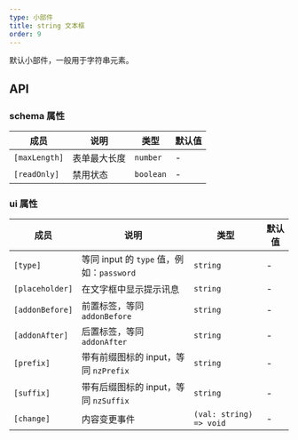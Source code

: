 ```yaml
---
type: 小部件
title: string 文本框
order: 9
---
```


默认小部件，一般用于字符串元素。

## API

### schema 属性

| 成员          | 说明         | 类型      | 默认值 |
| ------------- | ------------ | --------- | ------ |
| `[maxLength]` | 表单最大长度 | `number`  | -      |
| `[readOnly]`  | 禁用状态     | `boolean` | -      |

### ui 属性

| 成员            | 说明                                      | 类型                    | 默认值 |
| --------------- | ----------------------------------------- | ----------------------- | ------ |
| `[type]`        | 等同 input 的 `type` 值，例如：`password` | `string`                | -      |
| `[placeholder]` | 在文字框中显示提示讯息                    | `string`                | -      |
| `[addonBefore]` | 前置标签，等同 `addonBefore`              | `string`                | -      |
| `[addonAfter]`  | 后置标签，等同 `addonAfter`               | `string`                | -      |
| `[prefix]`      | 带有前缀图标的 input，等同 `nzPrefix`     | `string`                | -      |
| `[suffix]`      | 带有后缀图标的 input，等同 `nzSuffix`     | `string`                | -      |
| `[change]`      | 内容变更事件                              | `(val: string) => void` | -      |
